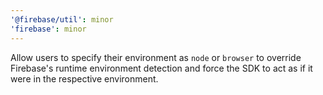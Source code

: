 ```yaml
---
'@firebase/util': minor
'firebase': minor
---
```


Allow users to specify their environment as `node` or `browser` to override Firebase's runtime environment detection and force the SDK to act as if it were in the respective environment.
